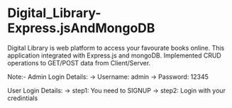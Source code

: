 # Digital_Library-Express.jsAndMongoDB

 Digital Library is web platform to access your favourate books online.
 This application integrated with Express.js and mongoDB.
 Implemented CRUD operations to GET/POST data from Client/Server.
 
 Note:- 
 Admin Login Details:
 -> Username: admin
 -> Password: 12345
 
 User Login Details: 
 -> step1: You need to SIGNUP
 -> step2: Login with your credintials
 
